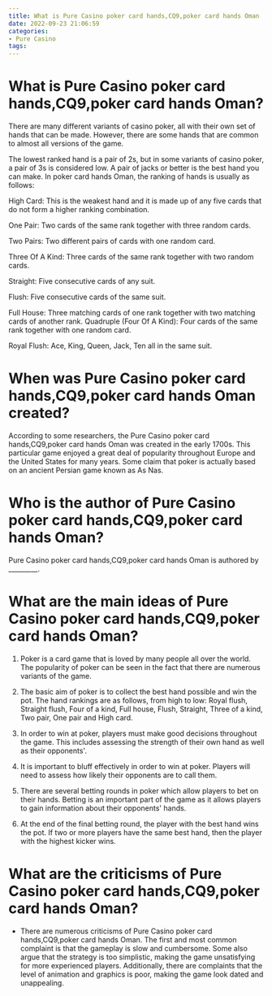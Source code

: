 ```yaml
---
title: What is Pure Casino poker card hands,CQ9,poker card hands Oman
date: 2022-09-23 21:06:59
categories:
- Pure Casino
tags:
---
```



#  What is Pure Casino poker card hands,CQ9,poker card hands Oman?

There are many different variants of casino poker, all with their own set of hands that can be made. However, there are some hands that are common to almost all versions of the game.

The lowest ranked hand is a pair of 2s, but in some variants of casino poker, a pair of 3s is considered low. A pair of jacks or better is the best hand you can make. In poker card hands Oman, the ranking of hands is usually as follows:

High Card: This is the weakest hand and it is made up of any five cards that do not form a higher ranking combination.

One Pair: Two cards of the same rank together with three random cards.

Two Pairs: Two different pairs of cards with one random card.

Three Of A Kind: Three cards of the same rank together with two random cards.

Straight: Five consecutive cards of any suit.

Flush: Five consecutive cards of the same suit.

Full House: Three matching cards of one rank together with two matching cards of another rank. 
Quadruple (Four Of A Kind): Four cards of the same rank together with one random card. 

Royal Flush: Ace, King, Queen, Jack, Ten all in the same suit.

#  When was Pure Casino poker card hands,CQ9,poker card hands Oman created?

According to some researchers, the Pure Casino poker card hands,CQ9,poker card hands Oman was created in the early 1700s. This particular game enjoyed a great deal of popularity throughout Europe and the United States for many years. Some claim that poker is actually based on an ancient Persian game known as As Nas.

#  Who is the author of Pure Casino poker card hands,CQ9,poker card hands Oman?

Pure Casino poker card hands,CQ9,poker card hands Oman is authored by _________.

#  What are the main ideas of Pure Casino poker card hands,CQ9,poker card hands Oman?

1. Poker is a card game that is loved by many people all over the world. The popularity of poker can be seen in the fact that there are numerous variants of the game.

2. The basic aim of poker is to collect the best hand possible and win the pot. The hand rankings are as follows, from high to low: Royal flush, Straight flush, Four of a kind, Full house, Flush, Straight, Three of a kind, Two pair, One pair and High card.

3. In order to win at poker, players must make good decisions throughout the game. This includes assessing the strength of their own hand as well as their opponents'.

4. It is important to bluff effectively in order to win at poker. Players will need to assess how likely their opponents are to call them.

5. There are several betting rounds in poker which allow players to bet on their hands. Betting is an important part of the game as it allows players to gain information about their opponents' hands.

6. At the end of the final betting round, the player with the best hand wins the pot. If two or more players have the same best hand, then the player with the highest kicker wins.

#  What are the criticisms of Pure Casino poker card hands,CQ9,poker card hands Oman?



- There are numerous criticisms of Pure Casino poker card hands,CQ9,poker card hands Oman. The first and most common complaint is that the gameplay is slow and cumbersome. Some also argue that the strategy is too simplistic, making the game unsatisfying for more experienced players. Additionally, there are complaints that the level of animation and graphics is poor, making the game look dated and unappealing.